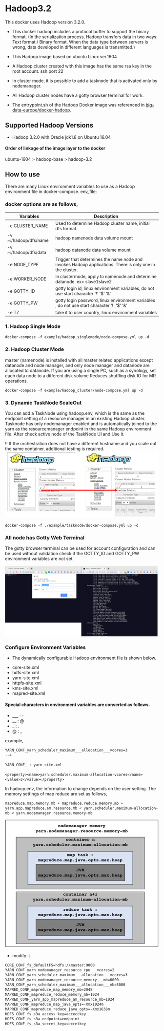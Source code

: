 # Hadoop3.2
This docker uses Hadoop version 3.2.0. 
* This docker hadoop includes a protocol buffer to support the binary format.
(In the serialization process, Hadoop transfers data in two ways: Text format / Binary format. When the data type between servers is wrong, data developed in different languages ​​is transmitted.)

* This Hadoop image based on ubuntu Linux ver.1604 
* A Hadoop cluster created with this image has the same rsa key in the root account. ssh port 22 
* In cluster mode, it is possible to add a tasknode that is activated only by nodemanager.
* All Hadoop cluster nodes have a gotty browser terminal for work.
* The entrypoint.sh of the Hadoop Docker image was referenced in [big-data-europe/docker-hadoop](https://github.com/big-data-europe/docker-hadoop). 

## Supported Hadoop Versions
* Hadoop 3.2.0 with Oracle jdk1.8 on Ubuntu 16.04

#### Order of linkage of the image layer to the docker
ubuntu-1604 > hadoop-base > hadoop-3.2

## How to use
There are many Linux environment variables to use as a Hadoop environment file in docker-compose. env_file:
 

### docker options are as follows,

|Variables      |Description                                                   |
|---------------|--------------------------------------------------------------|
|-e CLUSTER_NAME   | Used to determine Hadoop cluster name, initial dfs format.                            |  
|-v ~:/hadoop/dfs/name | hadoop namenode data volume mount       |
|-v ~:/hadoop/dfs/data | hadoop datanode data volume mount       |
|-e NODE_TYPE        |Trigger that determines the name node and invokes Hadoop applications. There is only one in the cluster. |
|-e WORKER_NODE           |In clustermode, apply to namenode and determine datanode. ex> slave1slave2  |
|-e GOTTY_ID          |gotty login id, linux environment variables, do not use start character   '!' '$' '&'                                |
|-e GOTTY_PW           |gotty login password, linux environment variables ,  do not use start character   '!' '$' '&'                                  |
|-e TZ           |take it to user country, linux environment variables                                   |


### 1. Hadoop Single Mode
```shell
docker-compose -f example/hadoop_singlemode/node-compose.yml up -d 
```
### 2. Hadoop Cluster Mode
master (namenode) is installed with all master related applications except datanode and node manager, and only node manager and datanode are allocated to datanode. 
If you are using a single PC, such as a synology, set each data node to a different disk volume.Reduces shuffling disk IO for MR operations.
```shell
docker-compose -f example/hadoop_cluster/node-compose.yml up -d 
```

### 3. Dynamic TaskNode ScaleOut
You can add a TaskNode using hadoop.env, which is the same as the endpoint setting of a resource manager in an existing Hadoop cluster.
Tasknode has only nodemanager enabled and is automatically joined to the yarn as the resourcemanager endpoint in the same Hadoop environment file. 
After check active node of the TaskNode UI and Use it. 

!! If the orchestration does not have a different hostname and you scale out the same container, additional testing is required.
![screenshot1](https://github.com/hyeonsangjeon/dataplatform/blob/master/hadoop-3.2/example/pic/tasknode_scaleout.png)
```shell
docker-compose -f ./example/tasknode/docker-compose.yml up -d
``` 

### All node has Gotty Web Terminal 
The gotty browser terminal can be used for account configuration and can be used without validation check if the GOTTY_ID and GOTTY_PW environment variables are not set.

![screenshot1](https://github.com/hyeonsangjeon/dataplatform/blob/master/hadoop-3.2/example/pic/gotty_terminal_include.png)



### Configure Environment Variables
* The dynamically configurable Hadoop environment file is shown below.
- core-site.xml
- hdfs-site.xml
- yarn-site.xml
- httpfs-site.xml
- kms-site.xml
- mapred-site.xml

#### Special characters in environment variables are converted as follows.
* ___  :  -
* __   :  @
* _    :  .
* @    :  _

example,
```text
YARN_CONF_yarn_scheduler_maximum___allocation___vcores=3
--> 

YARN_CONF_ : yarn-site.xml 

<property><name>yarn.scheduler.maximum-allocation-vcores</name><value>3</value></property>
```

In hadoop.env, the information to change depends on the user setting.
The memory settings of map reduce are set as follows, 

```shell
mapreduce.map.memory.mb + mapreduce.reduce.memory.mb + yarn.app.mapreduce.am.resource.mb < yarn.scheduler.maximum-allocation-mb < yarn.nodemanager.resource.memory-mb
```
![screenshot1](https://github.com/hyeonsangjeon/dataplatform/blob/master/hadoop-3.2/example/pic/hadoop_memory_setting.png)


* modify it.
```text
CORE_CONF_fs_defaultFS=hdfs://master:9000
YARN_CONF_yarn_nodemanager_resource_cpu___vcores=2
YARN_CONF_yarn_scheduler_maximum___allocation___vcores=3
YARN_CONF_yarn_nodemanager_resource_memory___mb=6000
YARN_CONF_yarn_scheduler_maximum___allocation___mb=5000
MAPRED_CONF_mapreduce_map_memory_mb=2048
MAPRED_CONF_mapreduce_reduce_memory_mb=1024
MAPRED_CONF_yarn_app_mapreduce_am_resource_mb=1024
MAPRED_CONF_mapreduce_map_java_opts=-Xmx1024m
MAPRED_CONF_mapreduce_reduce_java_opts=-Xmx1638m
HDFS_CONF_fs_s3a_access_key=accecckey
HDFS_CONF_fs_s3a.endpoint=endpoint
HDFS_CONF_fs_s3a_secret_key=secretkey
```
